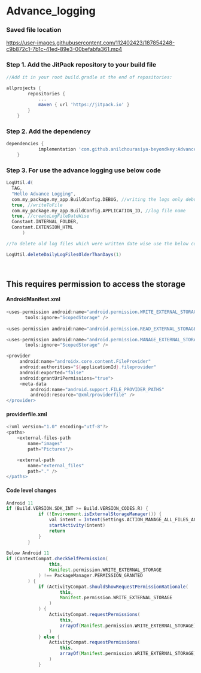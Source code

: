 # Advance_logging

### Saved file location

https://user-images.githubusercontent.com/112402423/187854248-c9b872c1-7b1c-41ed-89e3-00befabfa361.mp4





### Step 1. Add the JitPack repository to your build file
```gradle
//Add it in your root build.gradle at the end of repositories:

allprojects {
		repositories {
			...
			maven { url 'https://jitpack.io' }
		}
	}
```

### Step 2. Add the dependency

```gradle
dependencies {
	        implementation 'com.github.anilchourasiya-beyondkey:Advance_logging:5.0'
	}
  ```
  
### Step 3. For use the advance logging use below code

  ```gradle
 LogUtil.d(
    TAG,
    "Hello Advance Logging",
    com.my_package.my_app.BuildConfig.DEBUG, //writing the logs only debug build and pass `true` for release build as well.
    true, //writeToFile
    com.my_package.my_app.BuildConfig.APPLICATION_ID, //log file name
    true, //createLogFileDateWise
    Constant.INTERNAL_FOLDER,
    Constant.EXTENSION_HTML
        )

//To delete old log files which were written date wise use the below code      

LogUtil.deleteDailyLogFilesOlderThanDays(1)

	
```
  
This requires permission to access the storage   
---
#### AndroidManifest.xml     
 ```gradle
<uses-permission android:name="android.permission.WRITE_EXTERNAL_STORAGE"
        tools:ignore="ScopedStorage" />
	
<uses-permission android:name="android.permission.READ_EXTERNAL_STORAGE" />

<uses-permission android:name="android.permission.MANAGE_EXTERNAL_STORAGE"
        tools:ignore="ScopedStorage" />

<provider
      android:name="androidx.core.content.FileProvider"
      android:authorities="${applicationId}.fileprovider"
      android:exported="false"
      android:grantUriPermissions="true">
      <meta-data
          android:name="android.support.FILE_PROVIDER_PATHS"
          android:resource="@xml/providerfile" />
</provider>
```
#### providerfile.xml   
```gradle
<?xml version="1.0" encoding="utf-8"?>
<paths>
    <external-files-path
        name="images"
        path="Pictures"/>

    <external-path
        name="external_files"
        path="." />
</paths>

```

#### Code level changes   
```gradle
Android 11
if (Build.VERSION.SDK_INT >= Build.VERSION_CODES.R) {
            if (!Environment.isExternalStorageManager()) {
                val intent = Intent(Settings.ACTION_MANAGE_ALL_FILES_ACCESS_PERMISSION)
                startActivity(intent)
                return
            }
        }
        
Below Android 11
if (ContextCompat.checkSelfPermission(
                this,
                Manifest.permission.WRITE_EXTERNAL_STORAGE
            ) !== PackageManager.PERMISSION_GRANTED
        ) {
            if (ActivityCompat.shouldShowRequestPermissionRationale(
                    this,
                    Manifest.permission.WRITE_EXTERNAL_STORAGE
                )
            ) {
                ActivityCompat.requestPermissions(
                    this,
                    arrayOf(Manifest.permission.WRITE_EXTERNAL_STORAGE), 1
                )
            } else {
                ActivityCompat.requestPermissions(
                    this,
                    arrayOf(Manifest.permission.WRITE_EXTERNAL_STORAGE), 1
                )
            }
```
         
            
       
